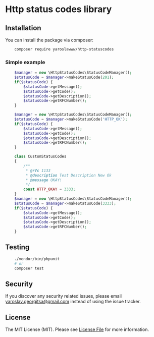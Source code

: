 # Http status codes library

## Installation

You can install the package via composer:

```bash
    composer require yaroslawww/http-statuscodes
```
### Simple example

```php
    $manager = new \HttpStatusCodes\StatusCodeManager();
    $statusCode = $manager->makeStatusCode(201);
    if($statusCode) {
        $statusCode->getMessage();
        $statusCode->getCode();
        $statusCode->getDescription();
        $statusCode->getRFCNumber();
    }
```

```php
    $manager = new \HttpStatusCodes\StatusCodeManager();
    $statusCode = $manager->makeStatusCode('HTTP_OK');
    if($statusCode) {
        $statusCode->getMessage();
        $statusCode->getCode();
        $statusCode->getDescription();
        $statusCode->getRFCNumber();
    }
```

```php
    class CustomStatusCodes
    {
        /**
         * @rfc 1133
         * @description Test Description New Ok
         * @message OKAY!
         */
        const HTTP_OKAY = 3333;
    }
    $manager = new \HttpStatusCodes\StatusCodeManager();
    $statusCode = $manager->makeStatusCode(3333);
    if($statusCode) {
        $statusCode->getMessage();
        $statusCode->getCode();
        $statusCode->getDescription();
        $statusCode->getRFCNumber();
    }
```
## Testing

``` bash
    ./vendor/bin/phpunit
    # or
    composer test
```

## Security
If you discover any security related issues, please email yaroslav.georgitsa@gmail.com instead of using the issue tracker.

## License

The MIT License (MIT). Please see [License File](LICENSE.md) for more information.
